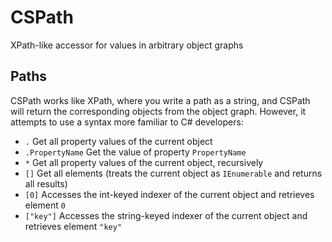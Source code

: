 # CSPath
XPath-like accessor for values in arbitrary object graphs

## Paths

CSPath works like XPath, where you write a path as a string, and CSPath will return the corresponding objects from the object graph. However, it attempts to use a syntax more familiar to C# developers:

* `.` Get all property values of the current object
* `.PropertyName` Get the value of property `PropertyName`
* `*` Get all property values of the current object, recursively
* `[]` Get all elements (treats the current object as `IEnumerable` and returns all results)
* `[0]` Accesses the int-keyed indexer of the current object and retrieves element `0`
* `["key"]` Accesses the string-keyed indexer of the current object and retrieves element `"key"`
